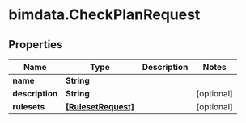 # bimdata.CheckPlanRequest

## Properties

Name | Type | Description | Notes
------------ | ------------- | ------------- | -------------
**name** | **String** |  | 
**description** | **String** |  | [optional] 
**rulesets** | [**[RulesetRequest]**](RulesetRequest.md) |  | [optional] 


